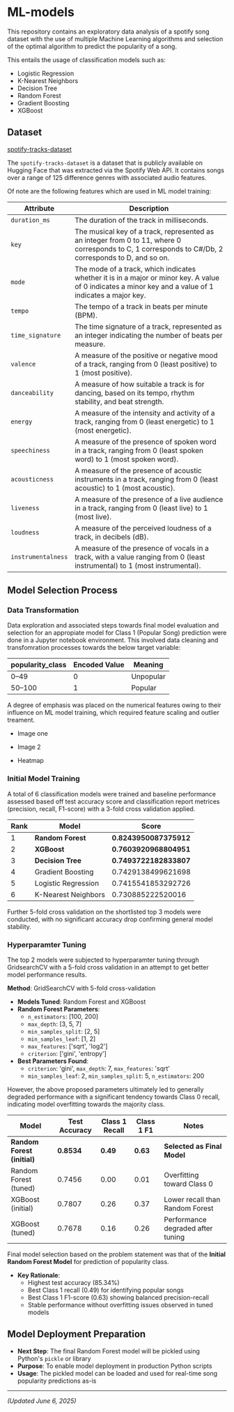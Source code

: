 # ML-models

This repository contains an exploratory data analysis of a spotify song dataset with the use of multiple Machine Learning algorithms and selection of the optimal algorithm to predict the popularity of a song. 

This entails the usage of classification models such as:

- Logistic Regression
- K-Nearest Neighbors
- Decision Tree 
- Random Forest
- Gradient Boosting
- XGBoost

## Dataset 

[spotify-tracks-dataset](https://huggingface.co/datasets/maharshipandya/spotify-tracks-dataset)

The `spotify-tracks-dataset` is a dataset that is publicly available on Hugging Face that was extracted via the Spotify Web API. It contains songs over a range of 125 difference genres with associated audio features. 

Of note are the following features which are used in ML model training:

| Attribute         | Description |
|------------------|-------------|
| `duration_ms`     | The duration of the track in milliseconds. |
| `key`             | The musical key of a track, represented as an integer from 0 to 11, where 0 corresponds to C, 1 corresponds to C#/Db, 2 corresponds to D, and so on. |
| `mode`            | The mode of a track, which indicates whether it is in a major or minor key. A value of 0 indicates a minor key and a value of 1 indicates a major key. |
| `tempo`           | The tempo of a track in beats per minute (BPM). |
| `time_signature`  | The time signature of a track, represented as an integer indicating the number of beats per measure. |
| `valence`         | A measure of the positive or negative mood of a track, ranging from 0 (least positive) to 1 (most positive). |
| `danceability`    | A measure of how suitable a track is for dancing, based on its tempo, rhythm stability, and beat strength. |
| `energy`          | A measure of the intensity and activity of a track, ranging from 0 (least energetic) to 1 (most energetic). |
| `speechiness`     | A measure of the presence of spoken word in a track, ranging from 0 (least spoken word) to 1 (most spoken word). |
| `acousticness`    | A measure of the presence of acoustic instruments in a track, ranging from 0 (least acoustic) to 1 (most acoustic). |
| `liveness`        | A measure of the presence of a live audience in a track, ranging from 0 (least live) to 1 (most live). |
| `loudness`        | A measure of the perceived loudness of a track, in decibels (dB). |
| `instrumentalness`| A measure of the presence of vocals in a track, with a value ranging from 0 (least instrumental) to 1 (most instrumental). |

## Model Selection Process

### Data Transformation

Data exploration and associated steps towards final model evaluation and selection for an appropiate model for Class 1 (Popular Song) prediction were done in a Jupyter notebook environment. This involved data cleaning and transfomration processes towards the below target variable:

| popularity_class       | Encoded Value | Meaning   |
| ---------------------- | ------------- | --------- |
| 0–49                   | 0             | Unpopular |
| 50–100                 | 1             | Popular   |

A degree of emphasis was placed on the numerical features owing to their influence on ML model training, which required feature scaling and outlier treament. 

- Image one 

- Image 2 

- Heatmap 

### Initial Model Training 

A total of 6 classification models were trained and baseline performance assessed based off test accuracy score and classification report metrices (precision, recall, F1-score) with a 3-fold cross validation applied. 

| Rank | Model                | Score              |
|------|----------------------|--------------------|
| 1    | **Random Forest**        | **0.8243950087375912** |
| 2    | **XGBoost**              | **0.7603920968804951** |
| 3    | **Decision Tree**        | **0.7493722182833807** |
| 4    | Gradient Boosting    | 0.7429138499621698 |
| 5    | Logistic Regression  | 0.7415541853292726 |
| 6    | K-Nearest Neighbors  | 0.730885222520016  |

Further 5-fold cross validation on the shortlisted top 3 models were conducted, with no significant accuracy drop confirming general model stability. 

### Hyperparamter Tuning

The top 2 models were subjected to hyperparamter tuning through GridsearchCV with a 5-fold cross validation in an attempt to get better model performance results.

 **Method**: GridSearchCV with 5-fold cross-validation
- **Models Tuned**: Random Forest and XGBoost
- **Random Forest Parameters**:
  - `n_estimators`: [100, 200]
  - `max_depth`: [3, 5, 7] 
  - `min_samples_split`: [2, 5]
  - `min_samples_leaf`: [1, 2]
  - `max_features`: ['sqrt', 'log2']
  - `criterion`: ['gini', 'entropy']
- **Best Parameters Found**: 
  - `criterion`: 'gini', `max_depth`: 7, `max_features`: 'sqrt'
  - `min_samples_leaf`: 2, `min_samples_split`: 5, `n_estimators`: 200

However, the above proposed parameters ultimately led to generally degraded performance with a significant tendency towards Class 0 recall, indicating model overfitting towards the majority class.

| Model                        | Test Accuracy | Class 1 Recall | Class 1 F1 | Notes                              |
| ---------------------------- | ------------- | -------------- | ---------- | ---------------------------------- |
| **Random Forest (initial)**  | **0.8534**    | **0.49**       | **0.63**   | **Selected as Final Model**        |
| Random Forest (tuned)        | 0.7456        | 0.00           | 0.01       | Overfitting toward Class 0         |
| XGBoost (initial)            | 0.7807        | 0.26           | 0.37       | Lower recall than Random Forest    |
| XGBoost (tuned)              | 0.7678        | 0.16           | 0.26       | Performance degraded after tuning  |

Final model selection based on the problem statement was that of the **Initial Random Forest Model** for prediction of popularity class.

- **Key Rationale**:
  - Highest test accuracy (85.34%)
  - Best Class 1 recall (0.49) for identifying popular songs
  - Best Class 1 F1-score (0.63) showing balanced precision-recall
  - Stable performance without overfitting issues observed in tuned models

## Model Deployment Preparation
- **Next Step**: The final Random Forest model will be pickled using Python's `pickle` or library
- **Purpose**: To enable model deployment in production Python scripts
- **Usage**: The pickled model can be loaded and used for real-time song popularity predictions as-is

---
*(Updated June 6, 2025)*

